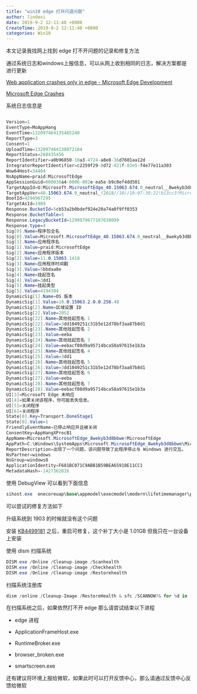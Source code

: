 ```yaml
---
title: "win10 edge 打开闪退问题"
author: lindexi
date: 2019-9-2 12:11:48 +0800
CreateTime: 2019-9-2 12:11:48 +0800
categories: Win10
---
```


本文记录我找网上找到 edge 打不开问题的记录和修复方法

<!--more-->




<!-- csdn -->

通过系统日志和windows上报信息，可以从网上收到相同的日志，解决方案都是进行更新

[Web application crashes only in edge - Microsoft Edge Development](https://developer.microsoft.com/en-us/microsoft-edge/platform/issues/18976373/ )

[Microsoft Edge Crashes](https://social.technet.microsoft.com/Forums/en-US/5a7517ef-4e0e-44ca-994b-4db0c2fbd0bd/microsoft-edge-crashes?forum=win10itprogeneral )

系统日志信息是

```csharp

Version=1
EventType=MoAppHang
EventTime=132097464135465240
ReportType=3
Consent=1
UploadTime=132097464138072184
ReportStatus=268435456
ReportIdentifier=a0b96850-10a3-4724-a8e8-36d7601aa12d
IntegratorReportIdentifier=c2259f29-8d72-421f-83e5-f4e77e11a303
Wow64Host=34404
NsAppName=praid:MicrosoftEdge
AppSessionGuid=000036a4-0006-002e-ea5e-b9c0ef4dd501
TargetAppId=U:Microsoft.MicrosoftEdge_40.15063.674.0_neutral__8wekyb3d8bbwe!MicrosoftEdge
TargetAppVer=40.15063.674.0_neutral_!2018//10//10:07:30:22!b13cc3!MicrosoftEdge.exe
BootId=4294967295
TargetAsId=1989
Response.BucketId=5cb53a2b0bdef924e20a74a0f9ff0353
Response.BucketTable=5
Response.LegacyBucketId=1299979677187638099
Response.type=4
Sig[0].Name=程序包全名
Sig[0].Value=Microsoft.MicrosoftEdge_40.15063.674.0_neutral__8wekyb3d8bbwe
Sig[1].Name=应用程序名
Sig[1].Value=praid:MicrosoftEdge
Sig[2].Name=应用程序版本
Sig[2].Value=11.0.15063.1418
Sig[3].Name=应用程序时间戳
Sig[3].Value=5bbdaa8e
Sig[4].Name=挂起签名
Sig[4].Value=3dd1
Sig[5].Name=挂起类型
Sig[5].Value=4194304
DynamicSig[1].Name=OS 版本
DynamicSig[1].Value=10.0.15063.2.0.0.256.48
DynamicSig[2].Name=区域设置 ID
DynamicSig[2].Value=2052
DynamicSig[22].Name=其他挂起签名 1
DynamicSig[22].Value=3dd1049251c31b5e12d78bf3aa87b8d1
DynamicSig[23].Name=其他挂起签名 2
DynamicSig[23].Value=eeba
DynamicSig[24].Name=其他挂起签名 3
DynamicSig[24].Value=eebacf08d9a95714bca58a97615e1b3a
DynamicSig[25].Name=其他挂起签名 4
DynamicSig[25].Value=3dd1
DynamicSig[26].Name=其他挂起签名 5
DynamicSig[26].Value=3dd1049251c31b5e12d78bf3aa87b8d1
DynamicSig[27].Name=其他挂起签名 6
DynamicSig[27].Value=eeba
DynamicSig[28].Name=其他挂起签名 7
DynamicSig[28].Value=eebacf08d9a95714bca58a97615e1b3a
UI[3]=Microsoft Edge 未响应
UI[4]=如果关闭该程序，你可能丢失信息。
UI[5]=关闭程序
UI[6]=关闭程序
State[0].Key=Transport.DoneStage1
State[0].Value=1
FriendlyEventName=已停止响应并且被关闭
ConsentKey=AppHangXProcB1
AppName=Microsoft.MicrosoftEdge_8wekyb3d8bbwe!MicrosoftEdge
AppPath=C:\Windows\SystemApps\Microsoft.MicrosoftEdge_8wekyb3d8bbwe\MicrosoftEdge.exe
ReportDescription=出现了一个问题，该问题导致了此程序停止与 Windows 进行交互。
NsPartner=windows
NsGroup=windows8
ApplicationIdentity=F681BC071C9ABB1B59BEA65918E11CC1
MetadataHash=-1427362016
```

使用 DebugView 可以看到下面信息

```csharp
sihost.exe	onecoreuap\base\appmodel\execmodel\modern\lifetimemanager\plmimpl.cpp(1443)\modernexecserver.dll!00007FFB8F0377C6: (caller: 00007FFB92F81B31) ReturnHr(387) tid(1e18) 80004001 尚未实现
```

可以尝试的修复方法如下

升级系统到 1903 的时候就没有这个问题

安装 [KB4499181](https://support.microsoft.com/en-us/help/4499181/windows-10-update-kb4499181 ) 之后，重启可修复，这个补丁大小是 1.01GB 但我只在一台设备上安装

使用 dism 扫描系统

```csharp
DISM.exe /Online /Cleanup-image /Scanhealth
DISM.exe /Online /Cleanup-image /Checkhealth
DISM.exe /Online /Cleanup-image /Restorehealth 
```

扫描系统注册库

```csharp
dism /online /Cleanup-Image /RestoreHealth & sfc /SCANNOW?& for %d in (%windir%\system32\*.dll) do %windir%\system32\regsvr32.exe /s %d
```

在扫描系统之后，如果依然打不开 edge 那么请尝试结束以下进程

- edge 进程

- ApplicationFrameHost.exe
- RuntimeBroker.exe
- browser_broken.exe
- smartscreen.exe

还有建议将环境上报给微软，如果此时可以打开反馈中心，那么请通过反馈中心反馈给微软






